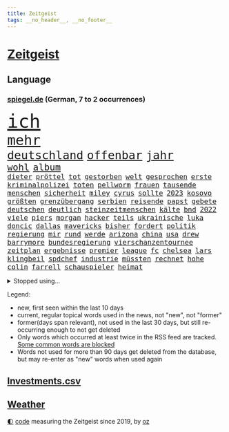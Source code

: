 ```yaml
---
title: Zeitgeist
tags: __no_header__, __no_footer__
---
```


# [Zeitgeist](https://oliz.io/zeitgeist/)

## Language

<h3><a href="https://www.spiegel.de" target="_blank">spiegel.de</a> (German, 7 to 2 occurrences)</h3>
<p style="font-family:monospace">
<span style="font-size:32pt"><a href="news_links.html#ich" class="current">ich</a></span>
<br>
<span style="font-size:24pt"><a href="news_links.html#mehr" class="current">mehr</a></span>
<br>
<span style="font-size:20pt"><a href="news_links.html#deutschland" class="current">deutschland</a></span>
<span style="font-size:20pt"><a href="news_links.html#offenbar" class="current">offenbar</a></span>
<span style="font-size:20pt"><a href="news_links.html#jahr" class="current">jahr</a></span>
<br>
<span style="font-size:16pt"><a href="news_links.html#wohl" class="current">wohl</a></span>
<span style="font-size:16pt"><a href="news_links.html#album" class="current">album</a></span>
<br>
<span style="font-size:12pt"><a href="news_links.html#dieter" class="current">dieter</a></span>
<span style="font-size:12pt"><a href="news_links.html#pröttel" class="new">pröttel</a></span>
<span style="font-size:12pt"><a href="news_links.html#tot" class="current">tot</a></span>
<span style="font-size:12pt"><a href="news_links.html#gestorben" class="current">gestorben</a></span>
<span style="font-size:12pt"><a href="news_links.html#welt" class="current">welt</a></span>
<span style="font-size:12pt"><a href="news_links.html#gesprochen" class="current">gesprochen</a></span>
<span style="font-size:12pt"><a href="news_links.html#erste" class="current">erste</a></span>
<span style="font-size:12pt"><a href="news_links.html#kriminalpolizei" class="current">kriminalpolizei</a></span>
<span style="font-size:12pt"><a href="news_links.html#toten" class="current">toten</a></span>
<span style="font-size:12pt"><a href="news_links.html#pellworm" class="new">pellworm</a></span>
<span style="font-size:12pt"><a href="news_links.html#frauen" class="current">frauen</a></span>
<span style="font-size:12pt"><a href="news_links.html#tausende" class="current">tausende</a></span>
<span style="font-size:12pt"><a href="news_links.html#menschen" class="current">menschen</a></span>
<span style="font-size:12pt"><a href="news_links.html#sicherheit" class="current">sicherheit</a></span>
<span style="font-size:12pt"><a href="news_links.html#miley" class="new">miley</a></span>
<span style="font-size:12pt"><a href="news_links.html#cyrus" class="new">cyrus</a></span>
<span style="font-size:12pt"><a href="news_links.html#sollte" class="current">sollte</a></span>
<span style="font-size:12pt"><a href="news_links.html#2023" class="current">2023</a></span>
<span style="font-size:12pt"><a href="news_links.html#kosovo" class="current">kosovo</a></span>
<span style="font-size:12pt"><a href="news_links.html#größten" class="current">größten</a></span>
<span style="font-size:12pt"><a href="news_links.html#grenzübergang" class="new">grenzübergang</a></span>
<span style="font-size:12pt"><a href="news_links.html#serbien" class="current">serbien</a></span>
<span style="font-size:12pt"><a href="news_links.html#reisende" class="current">reisende</a></span>
<span style="font-size:12pt"><a href="news_links.html#papst" class="current">papst</a></span>
<span style="font-size:12pt"><a href="news_links.html#gebete" class="new">gebete</a></span>
<span style="font-size:12pt"><a href="news_links.html#deutschen" class="current">deutschen</a></span>
<span style="font-size:12pt"><a href="news_links.html#deutlich" class="current">deutlich</a></span>
<span style="font-size:12pt"><a href="news_links.html#steinzeitmenschen" class="new">steinzeitmenschen</a></span>
<span style="font-size:12pt"><a href="news_links.html#kälte" class="current">kälte</a></span>
<span style="font-size:12pt"><a href="news_links.html#bnd" class="current">bnd</a></span>
<span style="font-size:12pt"><a href="news_links.html#2022" class="current">2022</a></span>
<span style="font-size:12pt"><a href="news_links.html#viele" class="current">viele</a></span>
<span style="font-size:12pt"><a href="news_links.html#piers" class="new">piers</a></span>
<span style="font-size:12pt"><a href="news_links.html#morgan" class="current">morgan</a></span>
<span style="font-size:12pt"><a href="news_links.html#hacker" class="current">hacker</a></span>
<span style="font-size:12pt"><a href="news_links.html#teils" class="current">teils</a></span>
<span style="font-size:12pt"><a href="news_links.html#ukrainische" class="current">ukrainische</a></span>
<span style="font-size:12pt"><a href="news_links.html#luka" class="current">luka</a></span>
<span style="font-size:12pt"><a href="news_links.html#doncic" class="new">doncic</a></span>
<span style="font-size:12pt"><a href="news_links.html#dallas" class="current">dallas</a></span>
<span style="font-size:12pt"><a href="news_links.html#mavericks" class="new">mavericks</a></span>
<span style="font-size:12pt"><a href="news_links.html#bisher" class="current">bisher</a></span>
<span style="font-size:12pt"><a href="news_links.html#fordert" class="current">fordert</a></span>
<span style="font-size:12pt"><a href="news_links.html#politik" class="current">politik</a></span>
<span style="font-size:12pt"><a href="news_links.html#regierung" class="current">regierung</a></span>
<span style="font-size:12pt"><a href="news_links.html#mir" class="current">mir</a></span>
<span style="font-size:12pt"><a href="news_links.html#rund" class="current">rund</a></span>
<span style="font-size:12pt"><a href="news_links.html#werde" class="current">werde</a></span>
<span style="font-size:12pt"><a href="news_links.html#arizona" class="current">arizona</a></span>
<span style="font-size:12pt"><a href="news_links.html#china" class="current">china</a></span>
<span style="font-size:12pt"><a href="news_links.html#usa" class="current">usa</a></span>
<span style="font-size:12pt"><a href="news_links.html#drew" class="current">drew</a></span>
<span style="font-size:12pt"><a href="news_links.html#barrymore" class="current">barrymore</a></span>
<span style="font-size:12pt"><a href="news_links.html#bundesregierung" class="current">bundesregierung</a></span>
<span style="font-size:12pt"><a href="news_links.html#vierschanzentournee" class="current">vierschanzentournee</a></span>
<span style="font-size:12pt"><a href="news_links.html#zeitplan" class="new">zeitplan</a></span>
<span style="font-size:12pt"><a href="news_links.html#ergebnisse" class="current">ergebnisse</a></span>
<span style="font-size:12pt"><a href="news_links.html#premier" class="current">premier</a></span>
<span style="font-size:12pt"><a href="news_links.html#league" class="current">league</a></span>
<span style="font-size:12pt"><a href="news_links.html#fc" class="current">fc</a></span>
<span style="font-size:12pt"><a href="news_links.html#chelsea" class="current">chelsea</a></span>
<span style="font-size:12pt"><a href="news_links.html#lars" class="current">lars</a></span>
<span style="font-size:12pt"><a href="news_links.html#klingbeil" class="current">klingbeil</a></span>
<span style="font-size:12pt"><a href="news_links.html#spdchef" class="current">spdchef</a></span>
<span style="font-size:12pt"><a href="news_links.html#industrie" class="current">industrie</a></span>
<span style="font-size:12pt"><a href="news_links.html#müssten" class="current">müssten</a></span>
<span style="font-size:12pt"><a href="news_links.html#rechnet" class="current">rechnet</a></span>
<span style="font-size:12pt"><a href="news_links.html#hohe" class="current">hohe</a></span>
<span style="font-size:12pt"><a href="news_links.html#colin" class="new">colin</a></span>
<span style="font-size:12pt"><a href="news_links.html#farrell" class="new">farrell</a></span>
<span style="font-size:12pt"><a href="news_links.html#schauspieler" class="current">schauspieler</a></span>
<span style="font-size:12pt"><a href="news_links.html#heimat" class="current">heimat</a></span>
</p>
<details>
<summary>Stopped using...</summary>
<p class="former" style="font-size:12pt">
ikone(798) legte(798) brutale(797) empörung(797) leichter(797) schlimmer(797) ausbruch(796) außenminister(796) siegt(796) erstaunlich(795) rheinlandpfalz(795) spdpolitiker(795) einzelnen(794) freiheit(794) meldete(794) unabhängigkeit(794) verlief(794) berg(793) entdeckte(793) helden(793) unterzeichnet(793) verweigern(793) florida(792) lockdown(792) reichte(792) solidarität(792) wechseln(792) argumente(791) dietmar(791) minute(791) stürmer(791) zeichnet(791) april(790) aufnehmen(790) ausnahmen(790) diesel(790) hintergründe(790) konzept(790) kritisierte(790) steuern(790) unbekannten(790) verpassen(790) williams(790) zusammenarbeit(790) abstimmen(789) jugend(789) kanzleramt(789) opfern(789) priester(789) sports(789) still(789) uspräsidenten(789) widerspricht(789) 27(788) 65(788) beteiligten(788) bull(788) einziehen(788) esken(788) kritische(788) premiere(788) saskia(788) schwester(788) spektakulär(788) streng(788) zurzeit(788) zusammenhang(788) zverev(788) beispielen(787) bochum(787) erinnerungen(787) jagd(787) kolumnist(787) kraftvoll(787) schwierigkeiten(787) sprengstoff(787) unterschiede(787) verena(787) weitergeht(787) amnesty(786) entscheidend(786) klein(786) sache(786) super(786) trennt(786) untersuchen(786) verschiebt(786) zivilisten(786) 42(785) absturz(785) fahrt(785) gespielt(785) meister(785) reagierten(785) reaktionen(785) verstappen(785) wofür(785) ärgert(785) angenommen(784) debakel(784) fußballquiz(784) kostet(784) linken(784) pflanzen(784) streichen(784) studien(784) verlierer(784) csuchef(783) forderte(783) see(783) trainiert(783) verein(783) widerspruch(783) erschweren(782) mieter(781) tragödie(781) vorstellen(781) gesteht(780) karte(779) saarland(779) erkrankung(778) erlebte(778) nachgewiesen(778) nord(778) signalisiert(778) berät(777) design(777) gefangene(777) inszeniert(777) nah(777) porsche(777) psychische(777) unterschied(777) ministerium(776) polnische(776) 1000(775) fakten(775) verzichten(775) weckt(775) amerikas(774) gefälschte(774) neuauflage(774) ordnung(774) mick(772) schumacher(772) spenden(772) stiegen(772) menschenrechtsverletzungen(771) katholischen(769) monats(768) singapur(768) ökonomen(768) pfund(767) immerhin(766) popstar(766) entscheidet(765) großem(765) hafen(765) retter(765) telegram(765) whatsapp(765) bäume(764) einig(764) stürzen(764) ämter(764) enorme(763) konferenz(763) nachts(763) sergio(763) kokain(762) atomkraft(761) erstochen(761) 2010(759) angeboten(758) einkommen(756) startete(756) afrikas(755) bier(755) kapitel(755) lebensgefährlich(755) termine(748) hype(747) entspannt(745) überfordert(743) geflohen(740) ungewöhnlichen(735) missbrauchs(731) billiger(723) stopp(711) motivation(701) zustimmen(687) iv(686) langjährige(681) geheimen(679) bekannter(671) gaspipeline(669) anfeindungen(666) trinken(663) verlusten(661) kannte(652) kryptowährungen(649) militärjunta(648) unterschiedliche(620) ermittlungsverfahren(618) long(612) fonds(604) willkommen(597) fußballnationalmannschaft(586) afghanischen(584) japanischen(581) schwerste(565) notenbank(561) argument(548) darstellung(548) ausbildung(547) wenigsten(540) kleidung(536) eröffnung(534) novak(534) tickets(529) kündigten(528) djoković(525) white(523) cup(519) vierter(518) australischen(517) autoren(510) wellen(494) beliebte(493) erfolgreichste(490) achtzigerjahren(479) privilegien(477) bedrohen(474) längste(474) drauf(470) löscht(470) vorhang(470) gewohnt(469) zurückziehen(468) nouripour(467) omid(467) drehte(465) schürt(464) geleistet(463) flüchtende(462) 2025(457) 12000(451) manuela(449) entstanden(439) ostdeutschen(438) bedrängnis(435) schränkt(434) anton(433) kurzer(431) medwedew(431) gestiegenen(427) station(426) älteste(426) suizid(421) taiwans(421) hofreiter(418) plastikmüll(418) gewachsen(415) stau(413) verwerfungen(413) rhein(412) wüst(412) größtem(411) övp(409) wirksam(408) feiertag(405) sprecherin(404) hals(403) siegerin(400) matteo(399) euländer(396) sekunde(391) eier(382) gemälde(382) lebenslang(380) wirtschaftlich(379) taucht(378) entsteht(377) hohes(376) oskar(374) seltene(374) formel1saison(371) unogeneralsekretär(371) salman(370) emotional(366) management(366) ministerinnen(366) erwiesen(365) verschiedenen(364) ärztin(364) omikronvariante(361) frühe(359) genießen(356) ruhrgebiet(355) eukommissionschefin(354) einfaches(352) kanzlers(352) model(349) genehmigt(343) audi(342) preiserhöhung(341) 2500(337) erledigen(336) dreyer(335) klärt(335) einbrecher(331) website(329) vettel(328) lemke(327) erzbistum(326) operation(319) report(317) bestand(313) lawrow(312) slowakei(310) dortmunder(309) zurecht(308) ruhen(306) usbundesstaaten(303) verleiht(302) schnellste(301) herum(299) statements(299) beckham(298) verarbeitet(297) young(297) jacht(295) mohammed(293) entscheidende(292) klares(291) pornos(291) flughafens(290) air(288) fortsetzen(288) don(287) triumphiert(287) absagen(284) neunten(283) jennifer(282) ölpreis(277) ausweiten(274) besetzte(274) ausbremsen(272) vereinbaren(272) esch(271) betrieben(270) mobil(269) 35jähriger(267) moldau(267) prinzip(267) bombardierung(266) ungewiss(261) andrej(259) 55(258) bewusst(257) getreideexporte(256) unsicherheit(254) ebnet(251) leuchten(251) downsyndrom(249) bezeichnen(248) leitungen(248) überlebenden(247) leclerc(246) pole(245) verweis(245) geheiratet(242) emtitel(241) treue(239) erfasste(238) diplomat(237) großmutter(237) schwerverletzte(235) abgetrieben(232) nordrheinwestfälischen(232) ausbeutung(231) präsidentschaftswahlen(228) guardiola(226) islamist(226) pep(226) ufer(226) umstände(226) schlamm(225) regional(223) verärgert(223) visite(223) mischung(220) mysteriösen(219) trocken(216) abgeschaltet(211) herausgekommen(211) schwach(211) gras(210) ungarische(210) bett(208) auszugleichen(207) israelis(207) anfällig(206) diskriminiert(206) konzerte(205) dänischen(203) emma(203) f(203) grünenpolitikerin(203) roberto(203) einflussnahme(202) zunahme(202) mordfall(201) fire(200) herrscher(200) verhaftungen(200) zumutung(200) beerdigung(199) toleranz(198) lidl(197) usjustizministerium(197) anerkennen(195) demonstrierende(195) homosexuellen(195) üppigen(194) privatleben(193) erhöhtes(190) oberkörper(190) islamistische(189) aufsichtsratschef(188) ausgewechselt(188) jungs(188) homophobie(187) xinjiang(187) einzigen(186) 22jähriger(185) dokument(185) kriegsgefangene(185) trümmer(185) lob(184) saisonspiel(184) edeka(183) oklahoma(182) erdrutsche(181) identifizieren(181) beinen(179) grönemeyer(179) mané(179) nationale(179) sadio(179) mittäter(178) panne(178) yorks(178) tvinterview(177) youtube(177) berüchtigten(176) möbel(176) verbreitung(176) alltags(175) patientin(175) dfbteam(174) angezählt(173) gegenzug(173) polizeibeamte(173) syriens(173) voraussichtlich(173) nahrung(172) rudert(172) unentschieden(172) versionen(172) begeisterung(171) dokumentation(171) gibraltar(171) gleichberechtigung(171) trugen(171) schiffen(168) spahn(167) großaufgebot(166) wozu(166) bequem(165) revolutionieren(164) zinserhöhungen(164) bemerkenswert(163) hof(163) 81(162) soloalbum(162) ataman(160) davis(160) ferda(160) grundlage(160) namens(160) notfalls(160) regelungen(160) sehe(160) verteilen(160) us(159) zusagen(159) kreta(158) riesig(158) 16jähriger(157) schlange(157) tumulten(157) +(156) banner(156) gefechten(156) jemals(156) bemängelt(155) personalie(155) umfang(155) ausmaße(154) gasverbrauch(154) oberstes(154) übertreffen(154) erhöhungen(153) überführung(153) fälschung(152) solches(152) são(152) reparationen(151) völker(151) alleinstehende(150) strittigen(150) musikerin(148) übertrieben(147) vermeintlich(146) aktueller(145) geschlossene(145) glücklichen(144) fasst(143) komplex(143) na(143) pandemiebeginn(143) verbands(143) hartz(142) rausch(142) reparaturen(142) 2040(141) kürzungen(141) unabhängigkeitsreferendum(141) aussteigen(140) heizungen(140) tarifvertrag(140) angespannt(138) üppige(138) schriftzug(137) spruch(137) überlastet(136) glänzte(135) fallzahlen(134) gießen(134) leitzins(134) ralph(133) wartezeiten(133) fronten(132) unbesiegbar(132) wegducken(132) anfühlt(131) schied(131) beamtenbund(130) denkmal(130) kriegswirtschaft(130) notruf(130) umweltverbände(130) werben(130) vertrauliche(129) einfrieren(128) regensburg(128) rumäniens(128) solaranlagen(128) virginia(128) 70jährige(127) bürgergeld(127) bürgergelds(127) klimagipfel(127) magnus(127) fußballspieler(126) just(126) usmusikerin(126) fahrlässig(125) gemüter(125) rbbintendantin(124) 1700(123) anhaltenden(123) brandt(123) klassen(123) klimabilanz(123) ortschaft(123) raten(123) tücken(123) liebäugelt(122) sigmar(122) arktis(121) disney(121) knackt(121) marvin(121) schwiegersohn(121) parteikollegin(120) e10(119) käfig(119) weiterem(119) 89(118) atomenergiebehörde(118) begraben(118) kampfpanzer(118) oktoberfest(118) sexkolumne(118) hetze(117) seinerseits(117) traumtor(117) harsche(116) körperlichen(115) okay(115) disco(114) intensiver(113) vollendet(112) entkommen(111) grab(111) vermutungen(111) erlässt(110) ernstfall(110) klassische(109) cop27(108) hunderttausend(108) v(108) bundeswehreinsatz(107) niedriger(107) taiwaner(107) euland(106) fracking(106) genesis(106) kernkraftwerk(106) maryam(106) farben(105) kubas(105) autobiografie(104) begünstigt(104) jordan(104) telekom(104) kundinnen(103) minimalziel(103) reifen(103) stirn(103) trauma(103) kappen(102) künstlich(102) nationalhymne(102) schwachstellen(102) kampfjet(101) angler(100) aufgefahren(100) oberpfalz(100) vernichtung(100) überreste(100) cristina(99) potenzielle(99) sicherung(99) spritztour(98) leeds(97) ortstermin(97) asiatischen(96) krankenwagen(96) moralische(96) schärfste(96) division(95) interessierte(95) joy(95) schwesig(95) zwecke(95) abwasser(94) angriffskriegs(94) pfiffen(94) zutritt(94) kremlnahe(93) lehrermangel(93) nötige(93) umweltfreundlich(93) busfahrer(92) beweis(91) brennstoffen(91) freigegeben(91) gewährt(91) unbeantwortet(91) autovermietung(90) berührt(90) definitiv(90) leitung(90) maduro(90) notfallmaßnahmen(90) ungewohnt(90) 130000(89) bekanntes(89) geretteten(89) informierte(89) kardinäle(89) pascal(89) rügt(89) wohngeld(89) alarmzeichen(88) belgischen(88) gegners(88) heile(88) megawattstunde(88) pandemiemodus(88) raf(87) reißleine(87) stromsparen(87) basketballsuperstar(86) begrenzte(86) denis(86) durant(86) fame(86) isolationshaft(86) senioren(86) spendet(86) verwarnung(86) wmtrikot(86) beach(85) beliefern(85) besorgen(85) cocacola(85) florence(85) loszuwerden(85) salihamidžić(85) ölverkäufe(85) beton(84) bürokratischen(84) digitalminister(84) erhoffen(84) grönemeyers(84) ter(84) ereignis(83) meeresspiegels(83) salvini(83) spencer(83) strommarkt(83) erschlichen(82) fulda(82) günstigeren(82) harmonie(82) kinderpornografie(82) notwendigkeit(82) u21europameister(82) vormonat(82) bundestagsfraktion(81) durchstehen(81) eingehalten(81) experimentiert(81) gewaltsam(81) harz(81) rängen(81) allmählich(80) angehalten(80) fakenews(80) kopfball(80) telefonbetrüger(80) faul(79) redete(79) senegalese(79) ansonsten(78) aufruhr(78) enkelin(78) flussabwärts(78) genauen(78) gewaltbereitschaft(78) oregon(78) protestcamp(78) rausgeflogen(78) sechsten(78) abzug(77) commerzbank(77) fanmeile(77) generaldebatte(77) juristische(77) kanzleretat(77) monika(77) quadratkilometer(77) rennwochenende(77) usgericht(77) getränkehersteller(76) hymne(76) palästinensische(76) quer(76) unbestimmte(76) vernau(76) favoritenrolle(75) verlost(75) deckeln(74) königreichs(74) mecklenburgvorpommerns(74) sterbehilfe(74) stift(74) straub(74) fico(73) flickenteppich(73) knoten(73) konfiszieren(73) nackte(73) abgeschnittene(72) co₂ausstoß(72) dreijährigem(72) erwerbslose(72) gebeutelten(72) nachdenken(72) palästinensischer(72) sozialreform(72) usweltraumbehörde(72) zdfmoderator(72) brachen(71) einschränken(71) gifhorn(71) medizinstudium(71) verladen(71) zusage(71) gemeindebund(70) isolde(70) maus(70) sicherheitsdienst(70) knöchel(69) mikroplastik(69) tshirt(69) neuerlichen(68) pr(68) wutrede(68) 2700(67) anregung(67) danny(67) gruppensieg(66) lebewesen(66) misserfolg(66) persönlichen(66) ritualen(66) weihnachtsgeschäft(66) gepanzerte(65) missfallen(65) motorrädern(65) polizeigewahrsam(65) rechtlichen(65) sonde(65) uneingeschränkt(65) angepeilte(64) krywyj(64) louise(64) menschenrechten(64) pokern(64) raumfahrtbehörde(64) rih(64) schlussphase(64) best(63) direktor(63) forscherinnen(63) gucken(63) sozialistischen(63) testflug(63) zittert(63) begräbnis(62) belege(62) durchschaubar(62) erzeugerpreise(62) gelegen(62) socialmediaprofile(62) südliche(62) versöhnen(62) bemerkte(61) bevorzugt(61) bundesweites(61) moderieren(61) rätselraten(61) stimmungsmache(61) trainingsprogramm(61) vergleichen(61) ausgehen(60) emilia(60) fotostrecke(60) hugh(60) kapitänsbinde(60) sparkurs(60) unoklimakonferenz(60) verdirbt(60) wohnt(60) adnan(59) ausführlich(59) intellektuellen(59) lockerung(59) riesiges(59) schmeckt(59) kofferchaos(58) machtlos(58) marcandré(58) stegen(58) wiebke(58) bundesstraße(57) ersatzteile(57) rasanter(57) smog(57) umstrittenste(57) beileidsbekundungen(56) sabotage(56) ökonomisch(56) essener(55) kilometerweit(55) lützerath(55) maguire(55) mietpreise(55) mitspielen(55) nationalistischer(55) paläontologen(55) bätzing(54) greifbar(54) mietzuschuss(54) mittelalter(54) parlamentariern(54) sichtbaren(54) abgebaggert(53) beitragen(53) haushaltsplan(53) herbstwetter(53) indonesischen(53) knackte(53) schlüsselspieler(53) apotheke(52) bahnreisende(52) ikea(52) kompetenzen(52) nordstreamgaspipelines(52) sixt(52) betreuen(51) brockes(51) entfernung(51) krugernationalpark(51) riskanten(51) tausendfach(51) unternehmerin(51) wiesnbesuch(51) ubahnstation(50) zähes(50) bekloppte(49) brutaler(49) geplantes(49) laster(49) litten(49) mary(49) prien(49) pérez(49) unomenschenrechtsrat(49) benotet(48) entweicht(48) jemanden(48) rechtfertigt(48) nächtliche(47) rückenwind(47) schlagstöcke(47) vermieten(47) zelebrierte(47) andrzej(46) aufwand(46) bezogen(46) epidemie(46) pinakothek(46) tierparks(46) heimgesucht(45) keines(45) kompromisse(45) schläft(45) youngster(45) neigt(44) tagebau(44) unerträglich(44) wehrten(44) entlassungen(43) galeria(43) hose(43) karstadt(43) kaufhof(43) laptops(43) reunion(43) tierpfleger(43) 105(42) attraktiv(42) eingeplant(42) gelben(42) spiegeldatenanalyse(42) teheraner(42) erschreckend(41) gewehrt(41) luftangriffe(41) cduvorsitzenden(40) maxim(40) penne(40) protests(40) sprengkörper(40) stürmerstar(40) exkanzlerin(39) kiste(39) rechtsbruch(39) ampelkoalitionäre(38) anpfiff(38) abgelichtet(37) horrorfilm(37) reiht(37) riesiger(37) sicherstellen(37) tablets(37) widersprüche(37) zulassen(37) abgeschottet(36) abonnenten(36) anspruchsvoll(36) etfsparplan(36) exfinanzminister(36) forciert(36) gedruckt(36) gwyneth(36) katarconnection(36) wahrt(36) angetreten(35) bq11(35) einstündiger(35) elektrowende(35) erreichbar(35) fängt(35) kilimandscharo(35) kleinkindern(35) modehaus(35) steuert(35) tansania(35) tomatensuppe(35) offizieller(34) orden(34) verzehnfacht(34) wmtor(34) dickem(33) grenzüberschreitende(33) kostenlosen(33) sicherheitsapparat(33) aufwendig(32) besiegelt(32) kitaplätze(32) umgewöhnen(32) einlass(31) elfmeterpunkt(31) großhandelspreise(31) schultern(31) tübingen(31) weltrangliste(31) 39(30) schmid(30) hobby(29) kirchlichen(29) konsumklima(29) kritisierten(29) philosophin(29) spezialeinheiten(29) vermint(29) vorkehrungen(29) kolleginnen(28) lgbtpropaganda(28) offensivfußball(28) schlingen(28) übergang(28) überragt(28) heckscheibe(27) hitziger(27) niedersächsische(27) predigt(27) schnaps(27) virtuell(27) herrmann(26) kapitäne(26) kartoffelbrei(26) protestaktionen(26) speziell(26) verbesserte(26) wmstart(26) forum(25) ig(25) metall(25) unterschieden(25) 275(24) hüllte(24) schwert(24) sydney(24) applezulieferers(23) gesprengt(23) krebsart(23) maßstäbe(23) reichsten(23) rückwirkend(23) spdvorsitzende(23) user(23) weltklimakonferenz(23) abtauchen(22) doppeltes(22) gewalttätigen(22) jackpot(22) profil(22) 900000(21) düstere(21) entkommt(21) insolvenzverfahren(21) lästert(21) diktators(20) gegenmittel(20) hindern(20) inhalten(20) moderation(20) terrorliste(20) unangenehme(20) verzichteten(20) abgehoben(19) achtzigerjahre(19) alscheich(19) einmalzahlung(19) scharm(19) sozialverband(19) ölindustrie(19) ausgestrahlt(18) hantiert(18) historie(18) hähnchen(18) shein(18) verdauen(18) vielfach(18) vorgeschlagen(18) anfänge(17) autoritären(17) depp(17) erfüllung(17) johnny(17) satiriker(17) schlafforscher(17) twittermitarbeiter(17) anpassungen(16) fußballverband(16) isolieren(16) meisterschaft(16) passant(16) angebliches(15) butter(15) extremsegler(15) finals(15) handballem(15) klimakonferenz(15) rhum(15) route(15) schwaches(15) ausgeht(14) dfbkader(14) eukommissionsvize(14) frans(14) gewöhnt(14) gogh(14) klimaverhandlungen(14) lgbt(14) republikanischen(14) stabile(14) stellenabbau(14) steuergeld(14) sturmgewehr(14) timmermans(14) toppings(14) bestellungen(13) brillierte(13) dua(13) fußballgeschichte(13) handlungen(13) hofmann(13) lipa(13) schacht(13) spind(13) sponsor(13) augeraliassime(12) félix(12) rückläufig(12) schränken(12) 104(11) australischer(11) beschädigen(11) emotionaler(11) ließe(11) militärpräsenz(11) prangt(11) schwerpunkt(11) singen(11) verstorbenem(11)
</p>
</details>
<p>Legend:
<ul>
<li><span class="new">new</span>, first seen within the last 10 days</li>
<li><span class="current">current</span>, regular topical words used in the news, not "new", not "former"</li>
<li><span class="former">former(days span relevant)</span>, not used in the last 30 days, but still re-occurring enough to not get deleted</li>
<li>Only words which occurred at least twice in the RSS feed are tracked. <a href="language/filters.py">Some common words are blocked</a></li>
<li>Words not used for more than 90 days get deleted from the database, but may re-enter as "new" words when used again</li>
</ul>
</p>

## [Investments](investments.html)[.csv](investments.csv)

## [Weather](weather.html)

<footer>
<a href="javascript:toggleTheme()" class="nav">🌓</a>
<a href="https://github.com/ooz/zeitgeist">code</a> measuring the Zeitgeist since 2019, by <a href="https://oliz.io">oz</a>
</footer>
